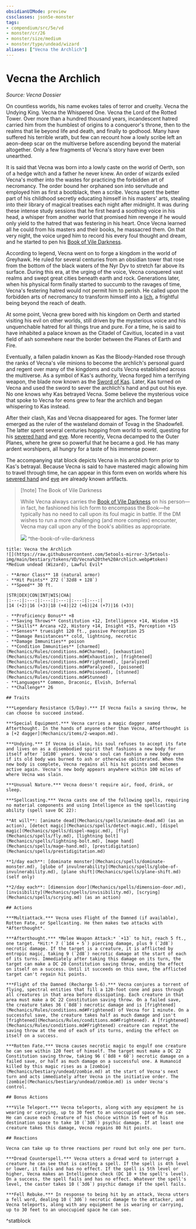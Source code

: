 ```yaml
---
obsidianUIMode: preview
cssclasses: json5e-monster
tags:
- compendium/src/5e/vd
- monster/cr/26
- monster/size/medium
- monster/type/undead/wizard
aliases: ["Vecna the Archlich"]
---
```

# Vecna the Archlich
*Source: Vecna Dossier*  

On countless worlds, his name evokes tales of terror and cruelty. Vecna the Undying King. Vecna the Whispered One. Vecna the Lord of the Rotted Tower. Over more than a hundred thousand years, incandescent hatred carried him from the humblest of origins to a conqueror's throne, then to the realms that lie beyond life and death, and finally to godhood. Many have suffered his terrible wrath, but few can recount how a lowly scribe left an aeon-deep scar on the multiverse before ascending beyond the material altogether. Only a few fragments of Vecna's story have ever been unearthed.

It is said that Vecna was born into a lowly caste on the world of Oerth, son of a hedge witch and a father he never knew. An order of wizards exiled Vecna's mother into the wastes for practicing the forbidden art of necromancy. The order bound her orphaned son into servitude and employed him as first a bootblack, then a scribe. Vecna spent the better part of his childhood secretly educating himself in his masters' arts, stealing into their library of magical treatises each night after midnight. It was during these intense study sessions that he first heard a soothing voice in his head, a whisper from another world that promised him revenge if he would only yield to the hatred that was festering in his heart. Once Vecna learned all he could from his masters and their books, he massacred them. On that very night, the voice urged him to record his every foul thought and dream, and he started to pen his [Book of Vile Darkness](book-of-vile-darkness.md).

According to legend, Vecna went on to forge a kingdom in the world of Greyhawk. He ruled for several centuries from an obsidian tower that rose from the bottom of the black waters of the Nyr Dyv to stretch far above its surface. During this era, at the urging of the voice, Vecna conquered vast realms and swept great cities beneath earth and rock. Generations later, when his physical form finally started to succumb to the ravages of time, Vecna's festering hatred would not permit him to perish. He called upon the forbidden arts of necromancy to transform himself into a [lich](TTRPG/Source%20Material/Mechanics/bestiary/undead/lich.md), a frightful being beyond the reach of death.

At some point, Vecna grew bored with his kingdom on Oerth and started visiting his evil on other worlds, still driven by the mysterious voice and his unquenchable hatred for all things true and pure. For a time, he is said to have inhabited a palace known as the Citadel of Cavitius, located in a vast field of ash somewhere near the border between the Planes of Earth and Fire.

Eventually, a fallen paladin known as Kas the Bloody-Handed rose through the ranks of Vecna's vile minions to become the archlich's personal guard and regent over many of the kingdoms and cults Vecna established across the multiverse. As a symbol of Kas's authority, Vecna forged him a terrifying weapon, the blade now known as the [Sword of Kas](sword-of-kas.md). Later, Kas turned on Vecna and used the sword to sever the archlich's hand and put out his eye. No one knows why Kas betrayed Vecna. Some believe the mysterious voice that spoke to Vecna for eons grew to fear the archlich and began whispering to Kas instead.

After their clash, Kas and Vecna disappeared for ages. The former later emerged as the ruler of the wasteland domain of Tovag in the Shadowfell. The latter spent several centuries hopping from world to world, questing for his [severed hand](hand-of-vecna.md) and [eye](eye-of-vecna.md). More recently, Vecna decamped to the Outer Planes, where he grew so powerful that he became a god. He has many ardent worshipers, all hungry for a taste of his immense power.

The accompanying stat block depicts Vecna in his archlich form prior to Kas's betrayal. Because Vecna is said to have mastered magic allowing him to travel through time, he can appear in this form even on worlds where his [severed hand](hand-of-vecna.md) and [eye](eye-of-vecna.md) are already known artifacts.

> [!note] The Book of Vile Darkness
> 
> While Vecna always carries the [Book of Vile Darkness](book-of-vile-darkness.md) on his person—in fact, he fashioned his lich form to encompass the Book—he typically has no need to call upon its foul magic in battle. If the DM wishes to run a more challenging (and more complex) encounter, Vecna may call upon any of the book's abilities as appropriate.
> 
> ![](https://raw.githubusercontent.com/5etools-mirror-3/5etools-img/main/bestiary/VD/Book%20of%20Vile%20Darkness.webp#center)
^the-book-of-vile-darkness

```ad-statblock
title: Vecna the Archlich
![](https://raw.githubusercontent.com/5etools-mirror-3/5etools-img/main/bestiary/tokens/VD/Vecna%20the%20Archlich.webp#token)
*Medium undead (Wizard), Lawful Evil*

- **Armor Class** 18 (natural armor)
- **Hit Points** 272 (`32d8 + 128`)
- **Speed** 30 ft.

|STR|DEX|CON|INT|WIS|CHA|
|:---:|:---:|:---:|:---:|:---:|:---:|
|14 (+2)|16 (+3)|18 (+4)|22 (+6)|24 (+7)|16 (+3)|

- **Proficiency Bonus** +8
- **Saving Throws** Constitution +12, Intelligence +14, Wisdom +15
- **Skills** Arcana +22, History +14, Insight +15, Perception +15
- **Senses** truesight 120 ft., passive Perception 25
- **Damage Resistances** cold, lightning, necrotic
- **Damage Immunities** poison
- **Condition Immunities** [charmed](Mechanics/Rules/conditions.md#Charmed), [exhaustion](Mechanics/Rules/conditions.md#Exhaustion), [frightened](Mechanics/Rules/conditions.md#Frightened), [paralyzed](Mechanics/Rules/conditions.md#Paralyzed), [poisoned](Mechanics/Rules/conditions.md#Poisoned), [stunned](Mechanics/Rules/conditions.md#Stunned)
- **Languages** Common, Draconic, Elvish, Infernal
- **Challenge** 26

## Traits

***Legendary Resistance (5/Day).*** If Vecna fails a saving throw, he can choose to succeed instead.

***Special Equipment.*** Vecna carries a magic dagger named Afterthought. In the hands of anyone other than Vecna, Afterthought is a [+2 dagger](Mechanics/items/2-weapon.md).

***Undying.*** If Vecna is slain, his soul refuses to accept its fate and lives on as a disembodied spirit that fashions a new body for itself after `1d100` years. Vecna's soul can fashion a new body even if its old body was burned to ash or otherwise obliterated. When the new body is complete, Vecna regains all his hit points and becomes active again. Vecna's new body appears anywhere within 100 miles of where Vecna was slain.

***Unusual Nature.*** Vecna doesn't require air, food, drink, or sleep.

***Spellcasting.*** Vecna casts one of the following spells, requiring no material components and using Intelligence as the spellcasting ability (spell save DC 22):

**At will**: [animate dead](Mechanics/spells/animate-dead.md) (as an action), [detect magic](Mechanics/spells/detect-magic.md), [dispel magic](Mechanics/spells/dispel-magic.md), [fly](Mechanics/spells/fly.md), [lightning bolt](Mechanics/spells/lightning-bolt.md), [mage hand](Mechanics/spells/mage-hand.md), [prestidigitation](Mechanics/spells/prestidigitation.md)

**1/day each**: [dominate monster](Mechanics/spells/dominate-monster.md), [globe of invulnerability](Mechanics/spells/globe-of-invulnerability.md), [plane shift](Mechanics/spells/plane-shift.md) (self only)

**2/day each**: [dimension door](Mechanics/spells/dimension-door.md), [invisibility](Mechanics/spells/invisibility.md), [scrying](Mechanics/spells/scrying.md) (as an action)

## Actions

***Multiattack.*** Vecna uses Flight of the Damned (if available), Rotten Fate, or Spellcasting. He then makes two attacks with *Afterthought*.

***Afterthought.*** *Melee Weapon Attack:* `+13` to hit, reach 5 ft., one target. *Hit:* 7 (`1d4 + 5`) piercing damage, plus 9 (`2d8`) necrotic damage. If the target is a creature, it is afflicted by entropic magic, taking 9 (`2d8`) necrotic damage at the start of each of its turns. Immediately after taking this damage on its turn, the target can make a DC 20 Constitution saving throw, ending the effect on itself on a success. Until it succeeds on this save, the afflicted target can't regain hit points.

***Flight of the Damned (Recharge 5-6).*** Vecna conjures a torrent of flying, spectral entities that fill a 120-foot cone and pass through all creatures in that area before dissipating. Each creature in that area must make a DC 22 Constitution saving throw. On a failed save, the creature takes 36 (`8d8`) necrotic damage and is [frightened](Mechanics/Rules/conditions.md#Frightened) of Vecna for 1 minute. On a successful save, the creature takes half as much damage and isn't [frightened](Mechanics/Rules/conditions.md#Frightened). A [frightened](Mechanics/Rules/conditions.md#Frightened) creature can repeat the saving throw at the end of each of its turns, ending the effect on itself on a success.

***Rotten Fate.*** Vecna causes necrotic magic to engulf one creature he can see within 120 feet of himself. The target must make a DC 22 Constitution saving throw, taking 96 (`8d8 + 60`) necrotic damage on a failed save, or half as much damage on a successful one. A Humanoid killed by this magic rises as a [zombie](Mechanics/bestiary/undead/zombie.md) at the start of Vecna's next turn and acts immediately after Vecna in the initiative order. The [zombie](Mechanics/bestiary/undead/zombie.md) is under Vecna's control.

## Bonus Actions

***Vile Teleport.*** Vecna teleports, along with any equipment he is wearing or carrying, up to 30 feet to an unoccupied space he can see. He can cause each creature of his choice within 15 feet of his destination space to take 10 (`3d6`) psychic damage. If at least one creature takes this damage, Vecna regains 80 hit points.

## Reactions

Vecna can take up to three reactions per round but only one per turn.

***Dread Counterspell.*** Vecna utters a dread word to interrupt a creature he can see that is casting a spell. If the spell is 4th level or lower, it fails and has no effect. If the spell is 5th level or higher, Vecna makes an Intelligence check (DC 10 + the spell's level). On a success, the spell fails and has no effect. Whatever the spell's level, the caster takes 10 (`3d6`) psychic damage if the spell fails.

***Fell Rebuke.*** In response to being hit by an attack, Vecna utters a fell word, dealing 10 (`3d6`) necrotic damage to the attacker, and Vecna teleports, along with any equipment he is wearing or carrying, up to 30 feet to an unoccupied space he can see.
```
^statblock
